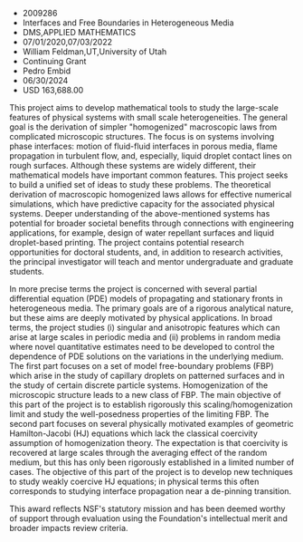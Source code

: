 
* 2009286
* Interfaces and Free Boundaries in Heterogeneous Media
* DMS,APPLIED MATHEMATICS
* 07/01/2020,07/03/2022
* William Feldman,UT,University of Utah
* Continuing Grant
* Pedro Embid
* 06/30/2024
* USD 163,688.00

This project aims to develop mathematical tools to study the large-scale
features of physical systems with small scale heterogeneities. The general goal
is the derivation of simpler "homogenized" macroscopic laws from complicated
microscopic structures. The focus is on systems involving phase interfaces:
motion of fluid-fluid interfaces in porous media, flame propagation in turbulent
flow, and, especially, liquid droplet contact lines on rough surfaces. Although
these systems are widely different, their mathematical models have important
common features. This project seeks to build a unified set of ideas to study
these problems. The theoretical derivation of macroscopic homogenized laws
allows for effective numerical simulations, which have predictive capacity for
the associated physical systems. Deeper understanding of the above-mentioned
systems has potential for broader societal benefits through connections with
engineering applications, for example, design of water repellant surfaces and
liquid droplet-based printing. The project contains potential research
opportunities for doctoral students, and, in addition to research activities,
the principal investigator will teach and mentor undergraduate and graduate
students.

In more precise terms the project is concerned with several partial differential
equation (PDE) models of propagating and stationary fronts in heterogeneous
media. The primary goals are of a rigorous analytical nature, but these aims are
deeply motivated by physical applications. In broad terms, the project studies
(i) singular and anisotropic features which can arise at large scales in
periodic media and (ii) problems in random media where novel quantitative
estimates need to be developed to control the dependence of PDE solutions on the
variations in the underlying medium. The first part focuses on a set of model
free-boundary problems (FBP) which arise in the study of capillary droplets on
patterned surfaces and in the study of certain discrete particle systems.
Homogenization of the microscopic structure leads to a new class of FBP. The
main objective of this part of the project is to establish rigorously this
scaling/homogenization limit and study the well-posedness properties of the
limiting FBP. The second part focuses on several physically motivated examples
of geometric Hamilton-Jacobi (HJ) equations which lack the classical coercivity
assumption of homogenization theory. The expectation is that coercivity is
recovered at large scales through the averaging effect of the random medium, but
this has only been rigorously established in a limited number of cases. The
objective of this part of the project is to develop new techniques to study
weakly coercive HJ equations; in physical terms this often corresponds to
studying interface propagation near a de-pinning transition.

This award reflects NSF's statutory mission and has been deemed worthy of
support through evaluation using the Foundation's intellectual merit and broader
impacts review criteria.
